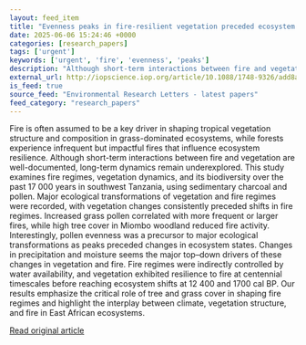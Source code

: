 ```yaml
---
layout: feed_item
title: "Evenness peaks in fire-resilient vegetation preceded ecosystem shifts in East Africa"
date: 2025-06-06 15:24:46 +0000
categories: [research_papers]
tags: ['urgent']
keywords: ['urgent', 'fire', 'evenness', 'peaks']
description: "Although short-term interactions between fire and vegetation are well-documented, long-term dynamics remain underexplored"
external_url: http://iopscience.iop.org/article/10.1088/1748-9326/add8a4
is_feed: true
source_feed: "Environmental Research Letters - latest papers"
feed_category: "research_papers"
---
```


Fire is often assumed to be a key driver in shaping tropical vegetation structure and composition in grass-dominated ecosystems, while forests experience infrequent but impactful fires that influence ecosystem resilience. Although short-term interactions between fire and vegetation are well-documented, long-term dynamics remain underexplored. This study examines fire regimes, vegetation dynamics, and its biodiversity over the past 17 000 years in southwest Tanzania, using sedimentary charcoal and pollen. Major ecological transformations of vegetation and fire regimes were recorded, with vegetation changes consistently preceded shifts in fire regimes. Increased grass pollen correlated with more frequent or larger fires, while high tree cover in Miombo woodland reduced fire activity. Interestingly, pollen evenness was a precursor to major ecological transformations as peaks preceded changes in ecosystem states. Changes in precipitation and moisture seems the major top–down drivers of these changes in vegetation and fire. Fire regimes were indirectly controlled by water availability, and vegetation exhibited resilience to fire at centennial timescales before reaching ecosystem shifts at 12 400 and 1700 cal BP. Our results emphasize the critical role of tree and grass cover in shaping fire regimes and highlight the interplay between climate, vegetation structure, and fire in East African ecosystems.

[Read original article](http://iopscience.iop.org/article/10.1088/1748-9326/add8a4)
